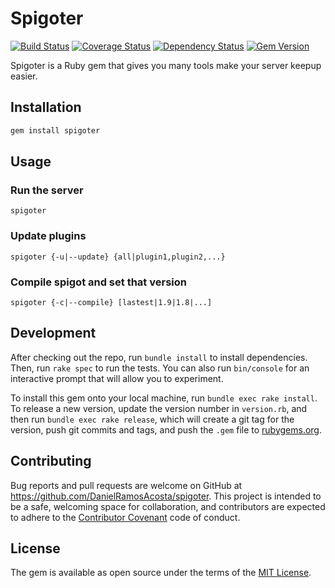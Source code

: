 # Spigoter

[![Build Status](https://travis-ci.org/DanielRamosAcosta/spigoter.svg?branch=master)](https://travis-ci.org/DanielRamosAcosta/spigoter) [![Coverage Status](https://coveralls.io/repos/github/DanielRamosAcosta/spigoter/badge.svg?branch=master)](https://coveralls.io/github/DanielRamosAcosta/spigoter?branch=master) [![Dependency Status](https://gemnasium.com/DanielRamosAcosta/spigoter.svg)](https://gemnasium.com/DanielRamosAcosta/spigoter) [![Gem Version](https://badge.fury.io/rb/spigoter.svg)](https://badge.fury.io/rb/spigoter)


Spigoter is a Ruby gem that gives you many tools make your server keepup easier.

## Installation

```ruby
gem install spigoter
```

## Usage

### Run the server
    spigoter

### Update plugins
    spigoter {-u|--update} {all|plugin1,plugin2,...}

### Compile spigot and set that version
    spigoter {-c|--compile} [lastest|1.9|1.8|...]

## Development

After checking out the repo, run `bundle install` to install dependencies. Then, run `rake spec` to run the tests. You can also run `bin/console` for an interactive prompt that will allow you to experiment.

To install this gem onto your local machine, run `bundle exec rake install`. To release a new version, update the version number in `version.rb`, and then run `bundle exec rake release`, which will create a git tag for the version, push git commits and tags, and push the `.gem` file to [rubygems.org](https://rubygems.org).

## Contributing

Bug reports and pull requests are welcome on GitHub at https://github.com/DanielRamosAcosta/spigoter. This project is intended to be a safe, welcoming space for collaboration, and contributors are expected to adhere to the [Contributor Covenant](http://contributor-covenant.org) code of conduct.


## License

The gem is available as open source under the terms of the [MIT License](http://opensource.org/licenses/MIT).

